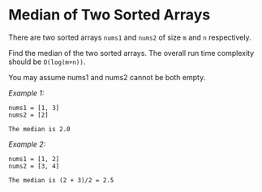 # Median of Two Sorted Arrays

There are two sorted arrays `nums1` and `nums2` of size `m` and `n` respectively.

Find the median of the two sorted arrays.
The overall run time complexity should be `O(log(m+n))`.

You may assume nums1 and nums2 cannot be both empty.

_Example 1:_
```
nums1 = [1, 3]
nums2 = [2]

The median is 2.0
```
_Example 2:_
```
nums1 = [1, 2]
nums2 = [3, 4]

The median is (2 + 3)/2 = 2.5
```
